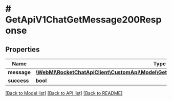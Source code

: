 # # GetApiV1ChatGetMessage200Response

## Properties

Name | Type | Description | Notes
------------ | ------------- | ------------- | -------------
**message** | [**\WebMI\RocketChatApiClient\CustomApi\Model\GetApiV1ChatGetMessage200ResponseMessage**](GetApiV1ChatGetMessage200ResponseMessage.md) |  | [optional]
**success** | **bool** |  | [optional]

[[Back to Model list]](../../README.md#models) [[Back to API list]](../../README.md#endpoints) [[Back to README]](../../README.md)
